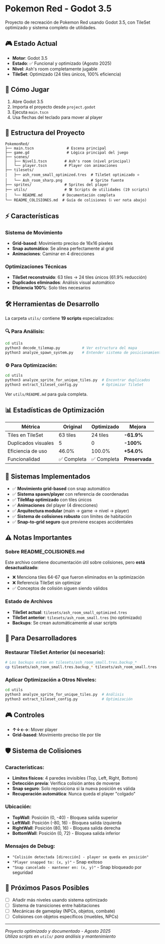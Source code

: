 # Pokemon Red - Godot 3.5

Proyecto de recreación de Pokemon Red usando Godot 3.5, con TileSet optimizado y sistema completo de utilidades.

## 🎮 Estado Actual

- **Motor**: Godot 3.5
- **Estado**: ✅ Funcional y optimizado (Agosto 2025)
- **Nivel**: Ash's room completamente jugable
- **TileSet**: Optimizado (24 tiles únicos, 100% eficiencia)

## 🚀 Cómo Jugar

1. Abre Godot 3.5
2. Importa el proyecto desde `project.godot`
3. Ejecuta `main.tscn`
4. Usa flechas del teclado para mover al player

## 📁 Estructura del Proyecto

```
PokemonRed/
├── main.tscn               # Escena principal
├── game.gd                 # Lógica principal del juego
├── scenes/
│   ├── Nivel1.tscn        # Ash's room (nivel principal)
│   └── player.tscn        # Player con animaciones
├── tilesets/
│   ├── ash_room_small_optimized.tres  # TileSet optimizado ⭐
│   └── Ash_room_sharp.png             # Sprite fuente
├── sprites/               # Sprites del player
├── utils/                 # 🛠️ Scripts de utilidades (19 scripts)
│   └── README.md         # Documentación completa
└── README_COLISIONES.md  # Guía de colisiones (ℹ️ ver nota abajo)
```

## ⚡ Características

### Sistema de Movimiento
- **Grid-based**: Movimiento preciso de 16x16 píxeles
- **Snap automático**: Se alinea perfectamente al grid
- **Animaciones**: Caminar en 4 direcciones

### Optimizaciones Técnicas
- **TileSet reconstruido**: 63 tiles → 24 tiles únicos (61.9% reducción)
- **Duplicados eliminados**: Análisis visual automático
- **Eficiencia 100%**: Solo tiles necesarios

## 🛠️ Herramientas de Desarrollo

La carpeta `utils/` contiene **19 scripts** especializados:

### 🔍 Para Análisis:
```bash
cd utils
python3 decode_tilemap.py          # Ver estructura del mapa
python3 analyze_spawn_system.py    # Entender sistema de posicionamiento
```

### ⚙️ Para Optimización:
```bash
cd utils  
python3 analyze_sprite_for_unique_tiles.py  # Encontrar duplicados
python3 extract_tileset_config.py           # Optimizar TileSet
```

Ver `utils/README.md` para guía completa.

## 📊 Estadísticas de Optimización

| Métrica | Original | Optimizado | Mejora |
|---------|----------|------------|--------|
| Tiles en TileSet | 63 tiles | 24 tiles | **-61.9%** |
| Duplicados visuales | 5 | 0 | **-100%** |
| Eficiencia de uso | 46.0% | 100.0% | **+54.0%** |
| Funcionalidad | ✅ Completa | ✅ Completa | **Preservada** |

## 🎯 Sistemas Implementados

- ✅ **Movimiento grid-based** con snap automático
- ✅ **Sistema spawn/player** con referencia de coordenadas  
- ✅ **TileMap optimizado** con tiles únicos
- ✅ **Animaciones** del player (4 direcciones)
- ✅ **Arquitectura modular** (main → game → nivel → player)
- ✅ **Sistema de colisiones robusto** con límites de habitación
- ✅ **Snap-to-grid seguro** que previene escapes accidentales

## ⚠️ Notas Importantes

### Sobre README_COLISIONES.md
Este archivo contiene documentación útil sobre colisiones, pero **está desactualizado**:
- ❌ Menciona tiles 64-67 que fueron eliminados en la optimización
- ❌ Referencia TileSet sin optimizar
- ✅ Conceptos de colisión siguen siendo válidos

### Estado de Archivos
- **TileSet actual**: `tilesets/ash_room_small_optimized.tres`
- **TileSet anterior**: `tilesets/ash_room_small.tres` (no optimizado)
- **Backups**: Se crean automáticamente al usar scripts

## 🔄 Para Desarrolladores

### Restaurar TileSet Anterior (si necesario):
```bash
# Los backups están en tilesets/ash_room_small.tres.backup_*
cp tilesets/ash_room_small.tres.backup_* tilesets/ash_room_small.tres
```

### Aplicar Optimización a Otros Niveles:
```bash
cd utils
python3 analyze_sprite_for_unique_tiles.py  # Análisis
python3 extract_tileset_config.py           # Optimización
```

## 🎮 Controles

- **↑↓←→**: Mover player
- **Grid-based**: Movimiento preciso tile por tile

## 🛡️ Sistema de Colisiones

### Características:
- **Límites físicos**: 4 paredes invisibles (Top, Left, Right, Bottom)
- **Detección previa**: Verifica colisión antes de moverse
- **Snap seguro**: Solo reposiciona si la nueva posición es válida
- **Recuperación automática**: Nunca queda el player "colgado"

### Ubicación:
- **TopWall**: Posición (0, -40) - Bloquea salida superior
- **LeftWall**: Posición (-80, 16) - Bloquea salida izquierda
- **RightWall**: Posición (80, 16) - Bloquea salida derecha  
- **BottomWall**: Posición (0, 72) - Bloquea salida inferior

### Mensajes de Debug:
- `"Colisión detectada [dirección] - player se queda en posición"`
- `"Player snapped to: (x, y)"` - Snap exitoso
- `"Snap cancelado - mantener en: (x, y)"` - Snap bloqueado por seguridad

## 🚀 Próximos Pasos Posibles

- [ ] Añadir más niveles usando sistema optimizado  
- [ ] Sistema de transiciones entre habitaciones
- [ ] Mecánicas de gameplay (NPCs, objetos, combate)
- [ ] Colisiones con objetos específicos (muebles, NPCs)

---

*Proyecto optimizado y documentado - Agosto 2025*  
*Utiliza scripts en `utils/` para análisis y mantenimiento*